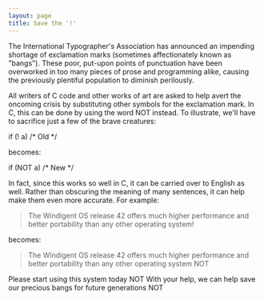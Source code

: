```yaml
---
layout: page
title: Save the '!'
---
```


The International Typographer's Association has announced an impending shortage 
of exclamation marks (sometimes affectionately known as "bangs"). These 
poor, put-upon points of punctuation have been overworked in too many pieces 
of prose and programming alike, causing the previously plentiful population 
to diminish perilously.

All writers of C code and other works of art are asked to help avert the oncoming 
crisis by substituting other symbols for the exclamation mark. In C, this can 
be done by using the word NOT instead. To illustrate, we'll have to sacrifice 
just a few of the brave creatures:

  if (! a)		/* Old */

becomes:

  if (NOT a)		/* New */

In fact, since this works so well in C, it can be carried over to English as 
well. Rather than obscuring the meaning of many sentences, it can help make 
them even more accurate. For example:

> The Windigent OS release 42 offers much higher performance and better portability
> than any other operating system!

becomes:

> The Windigent OS release 42 offers much higher performance and better portability 
> than any other operating system NOT

Please start using this system today NOT With your help, we can help save our 
precious bangs for future generations NOT
